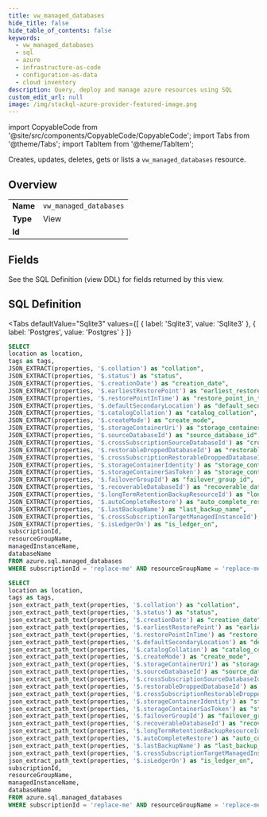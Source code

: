 ```yaml
--- 
title: vw_managed_databases
hide_title: false
hide_table_of_contents: false
keywords:
  - vw_managed_databases
  - sql
  - azure
  - infrastructure-as-code
  - configuration-as-data
  - cloud inventory
description: Query, deploy and manage azure resources using SQL
custom_edit_url: null
image: /img/stackql-azure-provider-featured-image.png
---
```


import CopyableCode from '@site/src/components/CopyableCode/CopyableCode';
import Tabs from '@theme/Tabs';
import TabItem from '@theme/TabItem';

Creates, updates, deletes, gets or lists a <code>vw_managed_databases</code> resource.

## Overview
<table><tbody>
<tr><td><b>Name</b></td><td><code>vw_managed_databases</code></td></tr>
<tr><td><b>Type</b></td><td>View</td></tr>
<tr><td><b>Id</b></td><td><CopyableCode code="azure.sql.vw_managed_databases" /></td></tr>
</tbody></table>

## Fields

See the SQL Definition (view DDL) for fields returned by this view.

## SQL Definition

<Tabs
defaultValue="Sqlite3"
values={[
{ label: 'Sqlite3', value: 'Sqlite3' },
{ label: 'Postgres', value: 'Postgres' }
]}
>
<TabItem value="Sqlite3">

```sql
SELECT
location as location,
tags as tags,
JSON_EXTRACT(properties, '$.collation') as "collation",
JSON_EXTRACT(properties, '$.status') as "status",
JSON_EXTRACT(properties, '$.creationDate') as "creation_date",
JSON_EXTRACT(properties, '$.earliestRestorePoint') as "earliest_restore_point",
JSON_EXTRACT(properties, '$.restorePointInTime') as "restore_point_in_time",
JSON_EXTRACT(properties, '$.defaultSecondaryLocation') as "default_secondary_location",
JSON_EXTRACT(properties, '$.catalogCollation') as "catalog_collation",
JSON_EXTRACT(properties, '$.createMode') as "create_mode",
JSON_EXTRACT(properties, '$.storageContainerUri') as "storage_container_uri",
JSON_EXTRACT(properties, '$.sourceDatabaseId') as "source_database_id",
JSON_EXTRACT(properties, '$.crossSubscriptionSourceDatabaseId') as "cross_subscription_source_database_id",
JSON_EXTRACT(properties, '$.restorableDroppedDatabaseId') as "restorable_dropped_database_id",
JSON_EXTRACT(properties, '$.crossSubscriptionRestorableDroppedDatabaseId') as "cross_subscription_restorable_dropped_database_id",
JSON_EXTRACT(properties, '$.storageContainerIdentity') as "storage_container_identity",
JSON_EXTRACT(properties, '$.storageContainerSasToken') as "storage_container_sas_token",
JSON_EXTRACT(properties, '$.failoverGroupId') as "failover_group_id",
JSON_EXTRACT(properties, '$.recoverableDatabaseId') as "recoverable_database_id",
JSON_EXTRACT(properties, '$.longTermRetentionBackupResourceId') as "long_term_retention_backup_resource_id",
JSON_EXTRACT(properties, '$.autoCompleteRestore') as "auto_complete_restore",
JSON_EXTRACT(properties, '$.lastBackupName') as "last_backup_name",
JSON_EXTRACT(properties, '$.crossSubscriptionTargetManagedInstanceId') as "cross_subscription_target_managed_instance_id",
JSON_EXTRACT(properties, '$.isLedgerOn') as "is_ledger_on",
subscriptionId,
resourceGroupName,
managedInstanceName,
databaseName
FROM azure.sql.managed_databases
WHERE subscriptionId = 'replace-me' AND resourceGroupName = 'replace-me' AND managedInstanceName = 'replace-me' AND databaseName = 'replace-me';
```

</TabItem>
<TabItem value="Postgres">

```sql
SELECT
location as location,
tags as tags,
json_extract_path_text(properties, '$.collation') as "collation",
json_extract_path_text(properties, '$.status') as "status",
json_extract_path_text(properties, '$.creationDate') as "creation_date",
json_extract_path_text(properties, '$.earliestRestorePoint') as "earliest_restore_point",
json_extract_path_text(properties, '$.restorePointInTime') as "restore_point_in_time",
json_extract_path_text(properties, '$.defaultSecondaryLocation') as "default_secondary_location",
json_extract_path_text(properties, '$.catalogCollation') as "catalog_collation",
json_extract_path_text(properties, '$.createMode') as "create_mode",
json_extract_path_text(properties, '$.storageContainerUri') as "storage_container_uri",
json_extract_path_text(properties, '$.sourceDatabaseId') as "source_database_id",
json_extract_path_text(properties, '$.crossSubscriptionSourceDatabaseId') as "cross_subscription_source_database_id",
json_extract_path_text(properties, '$.restorableDroppedDatabaseId') as "restorable_dropped_database_id",
json_extract_path_text(properties, '$.crossSubscriptionRestorableDroppedDatabaseId') as "cross_subscription_restorable_dropped_database_id",
json_extract_path_text(properties, '$.storageContainerIdentity') as "storage_container_identity",
json_extract_path_text(properties, '$.storageContainerSasToken') as "storage_container_sas_token",
json_extract_path_text(properties, '$.failoverGroupId') as "failover_group_id",
json_extract_path_text(properties, '$.recoverableDatabaseId') as "recoverable_database_id",
json_extract_path_text(properties, '$.longTermRetentionBackupResourceId') as "long_term_retention_backup_resource_id",
json_extract_path_text(properties, '$.autoCompleteRestore') as "auto_complete_restore",
json_extract_path_text(properties, '$.lastBackupName') as "last_backup_name",
json_extract_path_text(properties, '$.crossSubscriptionTargetManagedInstanceId') as "cross_subscription_target_managed_instance_id",
json_extract_path_text(properties, '$.isLedgerOn') as "is_ledger_on",
subscriptionId,
resourceGroupName,
managedInstanceName,
databaseName
FROM azure.sql.managed_databases
WHERE subscriptionId = 'replace-me' AND resourceGroupName = 'replace-me' AND managedInstanceName = 'replace-me' AND databaseName = 'replace-me';
```

</TabItem>
</Tabs>
